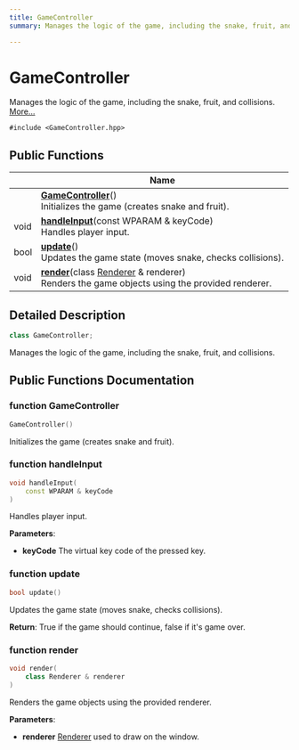 ```yaml
---
title: GameController
summary: Manages the logic of the game, including the snake, fruit, and collisions. 

---
```


# GameController



Manages the logic of the game, including the snake, fruit, and collisions.  [More...](#detailed-description)


`#include <GameController.hpp>`

## Public Functions

|                | Name           |
| -------------- | -------------- |
| | **[GameController](Classes/class_game_controller.md#function-gamecontroller)**()<br>Initializes the game (creates snake and fruit).  |
| void | **[handleInput](Classes/class_game_controller.md#function-handleinput)**(const WPARAM & keyCode)<br>Handles player input.  |
| bool | **[update](Classes/class_game_controller.md#function-update)**()<br>Updates the game state (moves snake, checks collisions).  |
| void | **[render](Classes/class_game_controller.md#function-render)**(class [Renderer](Classes/class_renderer.md) & renderer)<br>Renders the game objects using the provided renderer.  |

## Detailed Description

```cpp
class GameController;
```

Manages the logic of the game, including the snake, fruit, and collisions. 



## Public Functions Documentation

### function GameController

```cpp
GameController()
```

Initializes the game (creates snake and fruit). 




### function handleInput

```cpp
void handleInput(
    const WPARAM & keyCode
)
```

Handles player input. 

**Parameters**: 

  * **keyCode** The virtual key code of the pressed key. 


### function update

```cpp
bool update()
```

Updates the game state (moves snake, checks collisions). 

**Return**: True if the game should continue, false if it's game over. 

### function render

```cpp
void render(
    class Renderer & renderer
)
```

Renders the game objects using the provided renderer. 

**Parameters**: 

  * **renderer** [Renderer](Classes/class_renderer.md) used to draw on the window. 
